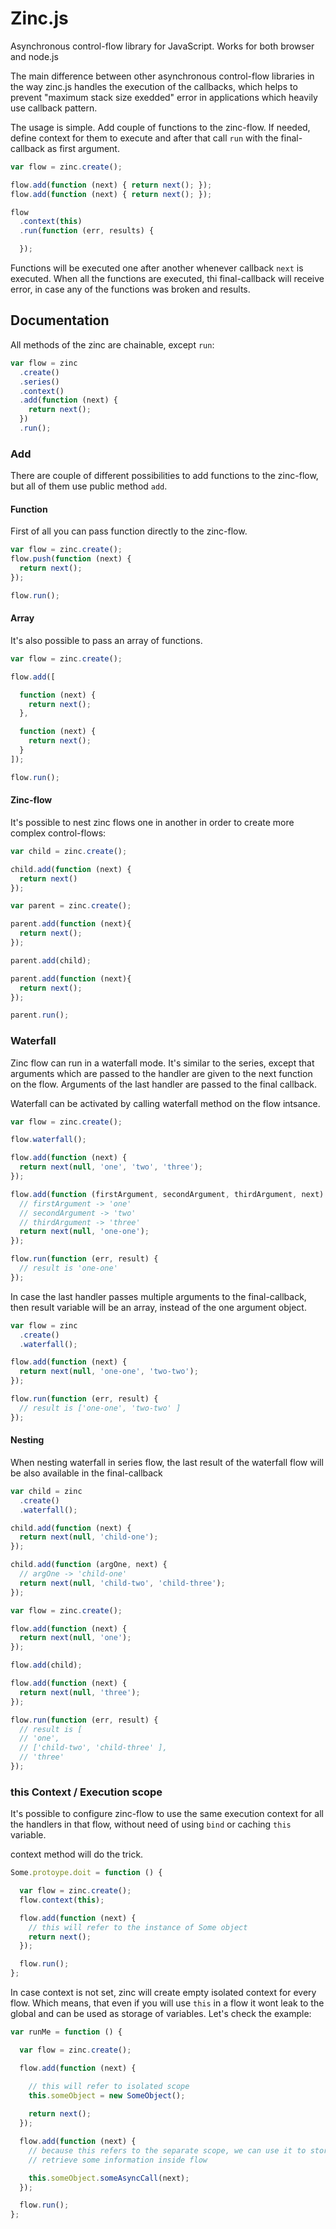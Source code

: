 # Zinc.js

Asynchronous control-flow library for JavaScript. Works for both browser and
node.js

The main difference between other asynchronous control-flow libraries in the way zinc.js
handles the execution of the callbacks, which helps to prevent "maximum stack size exedded" error in applications which heavily use callback pattern.

The usage is simple. Add couple of functions to the zinc-flow. If needed, define context for them to execute and after that call `run` with the
final-callback as first argument.

```javascript
var flow = zinc.create();

flow.add(function (next) { return next(); });
flow.add(function (next) { return next(); });

flow
  .context(this)
  .run(function (err, results) {

  });
```

Functions will be executed one after another whenever callback `next` is executed.
When all the functions are executed, thi final-callback will receive error, in
case any of the functions was broken and results.

## Documentation

All methods of the zinc are chainable, except  `run`:

```javascript
var flow = zinc
  .create()
  .series()
  .context()
  .add(function (next) {
    return next();
  })
  .run();
```

### Add

There are couple of different possibilities to add functions to the zinc-flow,
but all of them use public method `add`.


#### Function

First of all you can pass function directly to the zinc-flow.

```javascript
var flow = zinc.create();
flow.push(function (next) {
  return next();
});

flow.run();
```

#### Array

It's also possible to pass an array of functions.

```javascript
var flow = zinc.create();

flow.add([

  function (next) {
    return next();
  },

  function (next) {
    return next();
  }
]);

flow.run();
```

#### Zinc-flow

It's possible to nest zinc flows one in another in order to create more
complex control-flows:

```javascript
var child = zinc.create();

child.add(function (next) { 
  return next()
});

var parent = zinc.create();

parent.add(function (next){
  return next();
});

parent.add(child);

parent.add(function (next){
  return next();
});

parent.run();
```


### Waterfall

Zinc flow can run in a waterfall mode. It's similar to the series, except that
arguments which are passed to the handler are given to the next function on the
flow. Arguments of the last handler are passed to the final callback.

Waterfall can be activated by calling waterfall method on the flow intsance.


```javascript
var flow = zinc.create();

flow.waterfall();

flow.add(function (next) {
  return next(null, 'one', 'two', 'three');
});

flow.add(function (firstArgument, secondArgument, thirdArgument, next) {
  // firstArgument -> 'one'
  // secondArgument -> 'two'
  // thirdArgument -> 'three'
  return next(null, 'one-one');
});

flow.run(function (err, result) {
  // result is 'one-one'
});
```

In case the last handler passes multiple arguments to the final-callback, then
result variable will be an array, instead of the one argument object.

```javascript
var flow = zinc
  .create()
  .waterfall();

flow.add(function (next) {
  return next(null, 'one-one', 'two-two');
});

flow.run(function (err, result) {
  // result is ['one-one', 'two-two' ]
});
```

#### Nesting

When nesting waterfall in series flow, the last result of the waterfall flow will be also available in the final-callback

```javascript
var child = zinc
  .create()
  .waterfall();

child.add(function (next) {
  return next(null, 'child-one');
});

child.add(function (argOne, next) {
  // argOne -> 'child-one'
  return next(null, 'child-two', 'child-three');
});

var flow = zinc.create();

flow.add(function (next) {
  return next(null, 'one');
});

flow.add(child);

flow.add(function (next) {
  return next(null, 'three');
});

flow.run(function (err, result) {
  // result is [
  // 'one',
  // ['child-two', 'child-three' ],
  // 'three'
});
```

### this Context / Execution scope

It's possible to configure zinc-flow to use the same execution context for all the handlers in
that flow, without need of using `bind` or caching `this` variable.

context method will do the trick.

```javascript
Some.protoype.doit = function () {

  var flow = zinc.create();
  flow.context(this);

  flow.add(function (next) {
    // this will refer to the instance of Some object
    return next();
  });

  flow.run();
};
```


In case context is not set, zinc will create empty isolated context for every
flow. Which means, that even if you will use `this` in a flow it wont leak to
the global and can be used as storage of variables. Let's check the example:


```javascript
var runMe = function () {

  var flow = zinc.create();

  flow.add(function (next) {

    // this will refer to isolated scope
    this.someObject = new SomeObject();
    
    return next();
  });

  flow.add(function (next) {
    // because this refers to the separate scope, we can use it to store and
    // retrieve some information inside flow

    this.someObject.someAsyncCall(next);
  });

  flow.run();
};
```




